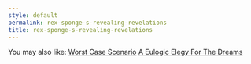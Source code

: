 ```yaml
---
style: default
permalink: rex-sponge-s-revealing-revelations
title: rex-sponge-s-revealing-revelations
---
```

You may also like:
[Worst Case Scenario](http://scp-wiki.net/worst-case-scenario)
[A Eulogic Elegy For The Dreams](http://scp-wiki.net/we-never-wanted-things-to-come-to-this)